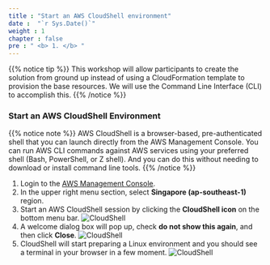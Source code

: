 ```yaml
---
title : "Start an AWS CloudShell environment"
date :  "`r Sys.Date()`" 
weight : 1 
chapter : false
pre : " <b> 1. </b> "
---
```

{{% notice tip %}}
This workshop will allow participants to create the solution from ground up instead of using a CloudFormation template to provision the base resources. We will use the Command Line Interface (CLI) to accomplish this.
{{% /notice %}}

### Start an AWS CloudShell Environment
{{% notice note %}}
AWS CloudShell is a browser-based, pre-authenticated shell that you can launch directly from the AWS Management Console. You can run AWS CLI commands against AWS services using your preferred shell (Bash, PowerShell, or Z shell). And you can do this without needing to download or install command line tools.
{{% /notice %}}

1. Login to the [AWS Management Console](https://ap-southeast-1.console.aws.amazon.com/console/home).
2. In the upper right menu section, select **Singapore (ap-southeast-1)** region.
3. Start an AWS CloudShell session by clicking the **CloudShell icon** on the bottom menu bar.
![CloudShell](/images/1-getting-started/cloudshell-open.png)
4. A welcome dialog box will pop up, check **do not show this again**, and then click **Close**.
![CloudShell](/images/1-getting-started/cloudshell-open-02.png)
5. CloudShell will start preparing a Linux environment and you should see a terminal in your browser in a few moment.
![CloudShell](/images/1-getting-started/cloudshell-open-03.png)
